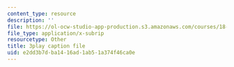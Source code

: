 ```yaml
---
content_type: resource
description: ''
file: https://ol-ocw-studio-app-production.s3.amazonaws.com/courses/18-650-statistics-for-applications-fall-2016/e2dd3b7dba1416ad1ab51a374f46ca0e_VPZD_aij8H0.srt
file_type: application/x-subrip
resourcetype: Other
title: 3play caption file
uid: e2dd3b7d-ba14-16ad-1ab5-1a374f46ca0e
---
```


